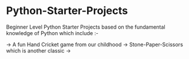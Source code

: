 # Python-Starter-Projects

Beginner Level Python Starter Projects based on the fundamental knowledge of Python which include :-

-> A fun Hand Cricket game from our childhood
-> Stone-Paper-Scissors which is another classic
-> 

